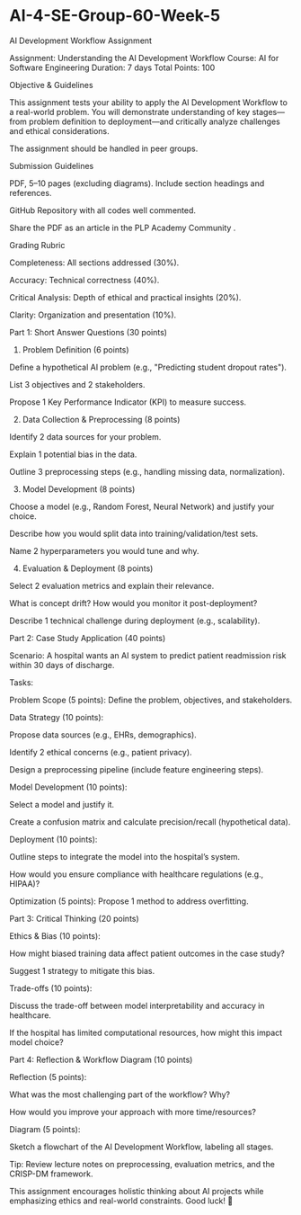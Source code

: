 # AI-4-SE-Group-60-Week-5
AI Development Workflow Assignment

Assignment: Understanding the AI Development Workflow
Course: AI for Software Engineering
Duration: 7 days
Total Points: 100

Objective & Guidelines

This assignment tests your ability to apply the AI Development Workflow to a real-world problem. You will demonstrate understanding of key stages—from problem definition to deployment—and critically analyze challenges and ethical considerations.

The assignment should be handled in peer groups. 

Submission Guidelines

PDF, 5–10 pages (excluding diagrams). Include section headings and references.

GitHub Repository with all codes well commented. 

Share the PDF as an article in the PLP Academy Community .

Grading Rubric

Completeness: All sections addressed (30%).

Accuracy: Technical correctness (40%).

Critical Analysis: Depth of ethical and practical insights (20%).

Clarity: Organization and presentation (10%).



Part 1: Short Answer Questions (30 points)

1. Problem Definition (6 points)

Define a hypothetical AI problem (e.g., "Predicting student dropout rates").

List 3 objectives and 2 stakeholders.

Propose 1 Key Performance Indicator (KPI) to measure success.

2. Data Collection & Preprocessing (8 points)

Identify 2 data sources for your problem.

Explain 1 potential bias in the data.

Outline 3 preprocessing steps (e.g., handling missing data, normalization).

3. Model Development (8 points)

Choose a model (e.g., Random Forest, Neural Network) and justify your choice.

Describe how you would split data into training/validation/test sets.

Name 2 hyperparameters you would tune and why.

4. Evaluation & Deployment (8 points)

Select 2 evaluation metrics and explain their relevance.

What is concept drift? How would you monitor it post-deployment?

Describe 1 technical challenge during deployment (e.g., scalability).

Part 2: Case Study Application (40 points)

Scenario: A hospital wants an AI system to predict patient readmission risk within 30 days of discharge.

Tasks:

Problem Scope (5 points): Define the problem, objectives, and stakeholders.

Data Strategy (10 points):

Propose data sources (e.g., EHRs, demographics).

Identify 2 ethical concerns (e.g., patient privacy).

Design a preprocessing pipeline (include feature engineering steps).

Model Development (10 points):

Select a model and justify it.

Create a confusion matrix and calculate precision/recall (hypothetical data).

Deployment (10 points):

Outline steps to integrate the model into the hospital’s system.

How would you ensure compliance with healthcare regulations (e.g., HIPAA)?

Optimization (5 points): Propose 1 method to address overfitting.

Part 3: Critical Thinking (20 points)

Ethics & Bias (10 points):

How might biased training data affect patient outcomes in the case study?

Suggest 1 strategy to mitigate this bias.

Trade-offs (10 points):

Discuss the trade-off between model interpretability and accuracy in healthcare.

If the hospital has limited computational resources, how might this impact model choice?

Part 4: Reflection & Workflow Diagram (10 points)

Reflection (5 points):

What was the most challenging part of the workflow? Why?

How would you improve your approach with more time/resources?

Diagram (5 points):

Sketch a flowchart of the AI Development Workflow, labeling all stages.

Tip: Review lecture notes on preprocessing, evaluation metrics, and the CRISP-DM framework.

This assignment encourages holistic thinking about AI projects while emphasizing ethics and real-world constraints. Good luck! 🚀







